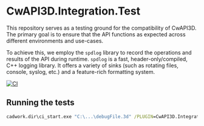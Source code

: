 # CwAPI3D.Integration.Test

This repository serves as a testing ground for the compatibility of CwAPI3D. The primary goal is to ensure that the API functions as expected across different environments and use-cases.

To achieve this, we employ the `spdlog` library to record the operations and results of the API during runtime. `spdlog` is a fast, header-only/compiled, C++ logging library. It offers a variety of sinks (such as rotating files, console, syslog, etc.) and a feature-rich formatting system.


[![CI](https://github.com/Brunner246/CwAPI3D.Integration.Test/actions/workflows/main.yml/badge.svg)](https://github.com/Brunner246/CwAPI3D.Integration.Test/actions/workflows/main.yml)

## Running the tests

```cmd
cadwork.dir\ci_start.exe "C:\...\debugFile.3d" /PLUGIN=CwAPI3D.Integration.Test
```

